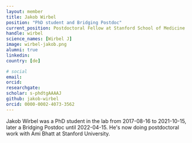 ```yaml
---
layout: member
title: Jakob Wirbel
position: "PhD student and Bridging Postdoc"
current_position: Postdoctoral Fellow at Stanford School of Medicine
handle: wirbel
science_names: [Wirbel J]
image: wirbel-jakob.png
alumni: true
linkedin:
country: [de]

# social
email:
orcid:
researchgate:
scholar: s-phdtgAAAAJ
github: jakob-wirbel
orcid: 0000-0002-4073-3562
---
```


Jakob Wirbel was a PhD student in the lab from 2017-08-16 to 2021-10-15, later a Bridging Postdoc until 2022-04-15. He's now doing postdoctoral work with Ami Bhatt at Stanford University.
